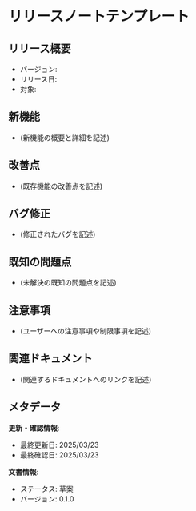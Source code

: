 # リリースノートテンプレート

## リリース概要

- バージョン:
- リリース日:
- 対象:

## 新機能

-   (新機能の概要と詳細を記述)

## 改善点

-   (既存機能の改善点を記述)

## バグ修正

-   (修正されたバグを記述)

## 既知の問題点

-   (未解決の既知の問題点を記述)

## 注意事項

-   (ユーザーへの注意事項や制限事項を記述)

## 関連ドキュメント

-   (関連するドキュメントへのリンクを記述)

## メタデータ

**更新・確認情報**:
- 最終更新日: 2025/03/23
- 最終確認日: 2025/03/23

**文書情報**:
- ステータス: 草案
- バージョン: 0.1.0